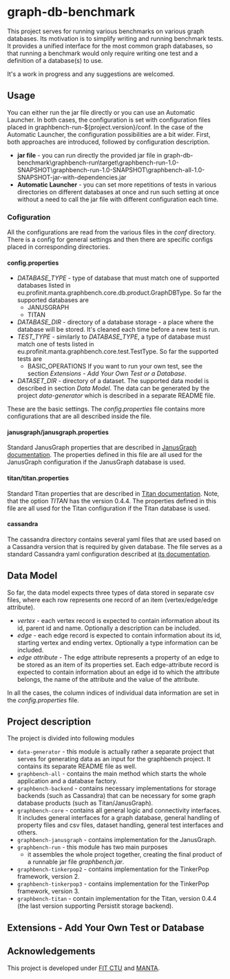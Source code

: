 # graph-db-benchmark

This project serves for running various benchmarks on various graph databases. Its motivation is to simplify
writing and running benchmark tests. It provides
a unified interface for the most common graph databases, so that running a benchmark would only require
writing one test and a definition of a database(s) to use.

It's a work in progress and any suggestions are welcomed.

## Usage

You can either run the jar file directly or you can use an Automatic Launcher. In both cases, the configuration
is set with configuration files placed in graphbench-run-${project.version}/conf. In the case of the Automatic
Launcher, the configuration possibilities are a bit wider.
First, both approaches are introduced, followed by configuration description.

* **jar file** - you can run directly the provided jar file in 
graph-db-benchmark\graphbench-run\target\graphbench-run-1.0-SNAPSHOT\graphbench-run-1.0-SNAPSHOT\graphbench-all-1.0-SNAPSHOT-jar-with-dependencies.jar
* **Automatic Launcher** - you can set more repetitions of tests in various directories on different databases at once
and run such setting at once without a need to call the jar file with different configuration each time.

### Cofiguration

All the configurations are read from the various files in the _conf_ directory. There is a config for general settings
and then there are specific configs placed in corresponding directories.

#### config.properties

* _DATABASE_TYPE_ - type of database that must match one of supported databases listed in 
eu.profinit.manta.graphbench.core.db.product.GraphDBType. So far the supported databases are
    * JANUSGRAPH
    * TITAN
* _DATABASE_DIR_ - directory of a database storage - a place where the database will be stored. It's cleaned
each time before a new test is run.
* _TEST_TYPE_ - similarly to _DATABASE_TYPE_, a type of database must match one of tests listed in
eu.profinit.manta.graphbench.core.test.TestType. So far the supported tests are
    * BASIC_OPERATIONS
If you want to run your own test, see the section _Extensions - Add Your Own Test or a Database_.
* _DATASET_DIR_ - directory of a dataset. The supported data model is described in section _Data Model_. The data
can be generated by the project _data-generator_ which is described in a separate README file.

These are the basic settings. The _config.properties_ file contains more configurations that are all described
 inside the file.
 
#### janusgraph/janusgraph.properties

Standard JanusGraph properties that are described in 
[JanusGraph documentation](https://docs.janusgraph.org/basics/configuration-reference/).
The properties defined in this file are all used for the JanusGraph configuration if the JanusGraph
database is used.

#### titan/titan.properties

Standard Titan properties that are described in 
[Titan documentation](http://titan.thinkaurelius.com/wikidoc/0.4.4/Graph-Configuration.html).
Note, that the option _TITAN_ has the version 0.4.4.
The properties defined in this file are all used for the Titan configuration if the Titan
database is used.

#### cassandra
The cassandra directory contains several yaml files that are used based on a Cassandra version 
that is required by given database. The file serves as a standard Cassandra yaml configuration
described at [its documentation](https://docs.datastax.com/en/archived/cassandra/3.0/cassandra/configuration/configCassandra_yaml.html).

## Data Model

So far, the data model expects three types of data stored in separate csv files, where each row
represents one record of an item (vertex/edge/edge attribute).
* _vertex_ - each vertex record is expected to contain information about its id, parent id and name.
Optionally a description can be included.
* _edge_ - each edge record is expected to contain information about its id, starting vertex and
ending vertex. Optionally a type information can be included.
* _edge attribute_ -  The edge attribute represents a property of an edge to be stored as an item of its 
properties set. Each edge-attribute record is expected to contain information about an edge id
to which the attribute belongs, the name of the attribute and the value of the attribute.

In all the cases, the column indices of individual data information are set in the _config.properties_
file. 

## Project description

The project is divided into following modules
* `data-generator` - this module is actually rather a separate project that serves for generating
data as an input for the graphbench project. It contains its separate README file as well.
* `graphbench-all` - contains the main method which starts the whole application and a database factory.
* `graphbench-backend` - contains necessary implementations for storage backends (such as Cassandra)
that can be necessary for some graph database products (such as Titan/JanusGraph).
* `graphbench-core` - contains all general logic and connectivity interfaces. It includes general
interfaces for a graph database, general handling of property files and csv files, dataset handling,
general test interfaces and others.
* `graphbench-janusgraph` - contains implementation for the JanusGraph.
* `graphbench-run` - this module has two main purposes
    * it assembles the whole project together, creating the final product of a runnable jar file
    _graphbench.jar_. 
* `graphbench-tinkerpop2` - contains implementation for the TinkerPop framework, version 2. 
* `graphbench-tinkerpop3` - contains implementation for the TinkerPop framework, version 3. 
* `graphbench-titan` - contain implementation for the Titan, version 0.4.4 (the last version
supporting Persistit storage backend).

## Extensions - Add Your Own Test or Database



## Acknowledgements

This project is developed under [FIT CTU](https://fit.cvut.cz/en) and [MANTA](https://getmanta.com/).